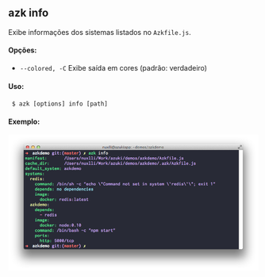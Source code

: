 ## azk info

Exibe informações dos sistemas listados no `Azkfile.js`.

#### Opções:

- `--colored, -C`     Exibe saída em cores (padrão: verdadeiro)

#### Uso:

     $ azk [options] info [path]

#### Exemplo:

![Figure 1-1](../resources/images/azk_info.png)
